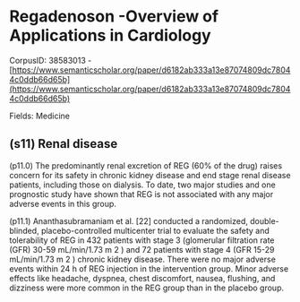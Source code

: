 # Regadenoson -Overview of Applications in Cardiology

CorpusID: 38583013 - [https://www.semanticscholar.org/paper/d6182ab333a13e87074809dc78044c0ddb66d65b](https://www.semanticscholar.org/paper/d6182ab333a13e87074809dc78044c0ddb66d65b)

Fields: Medicine

## (s11) Renal disease
(p11.0) The predominantly renal excretion of REG (60% of the drug) raises concern for its safety in chronic kidney disease and end stage renal disease patients, including those on dialysis. To date, two major studies and one prognostic study have shown that REG is not associated with any major adverse events in this group.

(p11.1) Ananthasubramaniam et al. [22] conducted a randomized, double-blinded, placebo-controlled multicenter trial to evaluate the safety and tolerability of REG in 432 patients with stage 3 (glomerular filtration rate (GFR) 30-59 mL/min/1.73 m 2 ) and 72 patients with stage 4 (GFR 15-29 mL/min/1.73 m 2 ) chronic kidney disease. There were no major adverse events within 24 h of REG injection in the intervention group. Minor adverse effects like headache, dyspnea, chest discomfort, nausea, flushing, and dizziness were more common in the REG group than in the placebo group.
